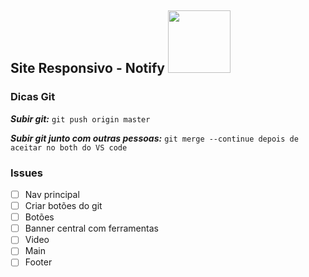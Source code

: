 <nav>
  <h1>Site Responsivo - Notify  <img src="https://ftp.mastertech.com.br/Nginx-Fancyindex-Theme/Nginx-Fancyindex-Theme-light/estacao-logo.png"  width="100"  /></h1>
</nav>

<h3>Dicas Git</h3>

**_Subir git:_** `git push origin master`

**_Subir git junto com outras pessoas:_** `git merge --continue depois de aceitar no both do VS code`

<h3>Issues</h3>

- [ ] Nav principal
- [ ] Criar botões do git
- [ ] Botões
- [ ] Banner central com ferramentas
- [ ] Video 
- [ ] Main
- [ ] Footer
